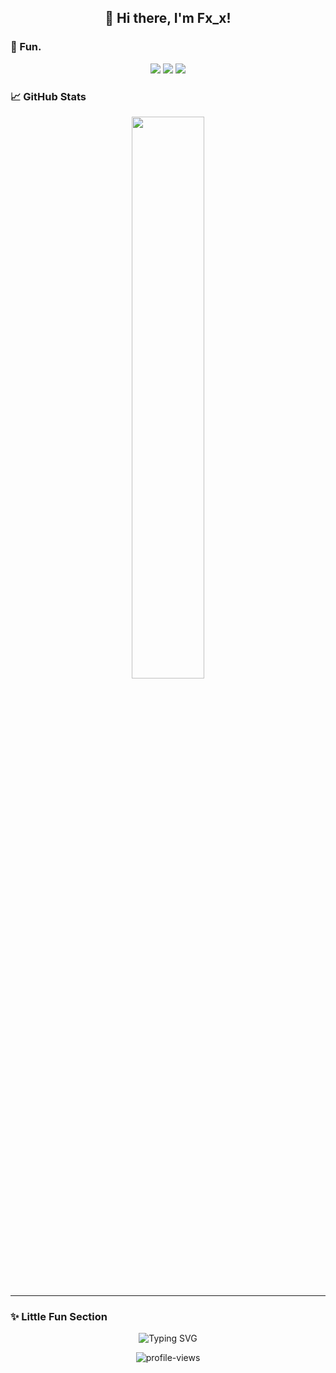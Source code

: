 <!-- 💫 About Me -->
<h2 align="center">👋 Hi there, I'm <b>Fx_x</b>!</h2>

### 🧠 Fun.

<p align="center">
  <!-- Core -->
  <img src="https://img.shields.io/badge/Python-3776AB?style=flat&logo=python&logoColor=white" />
  <img src="https://img.shields.io/badge/C++-00599C?style=flat&logo=cplusplus&logoColor=white" />
  <img src="https://img.shields.io/badge/Java-007396?style=flat&logo=openjdk&logoColor=white" />
</p>

### 📈 GitHub Stats

<p align="center">
  <img width="48%" src="https://github-readme-stats.vercel.app/api?username=DR0006&theme=tokyonight&show_icons=true&hide_border=true" />
</p>

---

### ✨ Little Fun Section

<p align="center">
  <img src="https://readme-typing-svg.demolab.com?font=Fira+Code&duration=2500&pause=800&color=6C63FF&center=true&vCenter=true&width=500&lines=AI+%E2%9C%A8+ML+%E2%9C%A8+DL+%E2%9C%A8+Web;Always+learning+new+things!;Keep+coding%2C+keep+dreaming." alt="Typing SVG" />
</p>

<p align="center">
  <img src="https://count.getloli.com/@DR0006?theme=asoul" alt="profile-views" />
</p>
